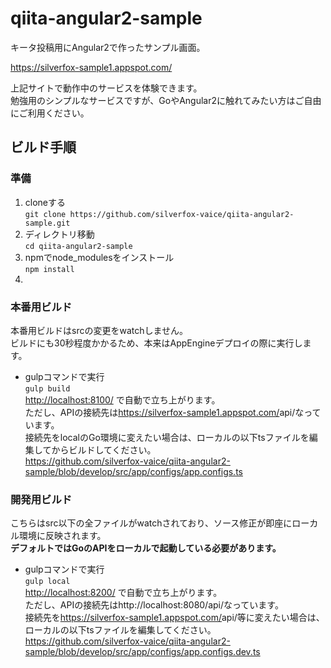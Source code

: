 # qiita-angular2-sample
キータ投稿用にAngular2で作ったサンプル画面。

<https://silverfox-sample1.appspot.com/>

上記サイトで動作中のサービスを体験できます。  
勉強用のシンプルなサービスですが、GoやAngular2に触れてみたい方はご自由にご利用ください。

## ビルド手順

### 準備

1. cloneする  
`git clone https://github.com/silverfox-vaice/qiita-angular2-sample.git`
2. ディレクトリ移動  
`cd qiita-angular2-sample`
3. npmでnode_modulesをインストール  
`npm install`
4. 



### 本番用ビルド

本番用ビルドはsrcの変更をwatchしません。  
ビルドにも30秒程度かかるため、本来はAppEngineデプロイの際に実行します。

* gulpコマンドで実行  
`gulp build`  
<http://localhost:8100/> で自動で立ち上がります。  
ただし、APIの接続先は<https://silverfox-sample1.appspot.com/>api/なっています。  
接続先をlocalのGo環境に変えたい場合は、ローカルの以下tsファイルを編集してからビルドしてください。  
<https://github.com/silverfox-vaice/qiita-angular2-sample/blob/develop/src/app/configs/app.configs.ts>


### 開発用ビルド

こちらはsrc以下の全ファイルがwatchされており、ソース修正が即座にローカル環境に反映されます。  
**デフォルトではGoのAPIをローカルで起動している必要があります。**


* gulpコマンドで実行  
`gulp local`   
<http://localhost:8200/> で自動で立ち上がります。  
ただし、APIの接続先はhttp://localhost:8080/api/なっています。  
接続先を<https://silverfox-sample1.appspot.com/>api/等に変えたい場合は、ローカルの以下tsファイルを編集してください。  
<https://github.com/silverfox-vaice/qiita-angular2-sample/blob/develop/src/app/configs/app.configs.dev.ts>
